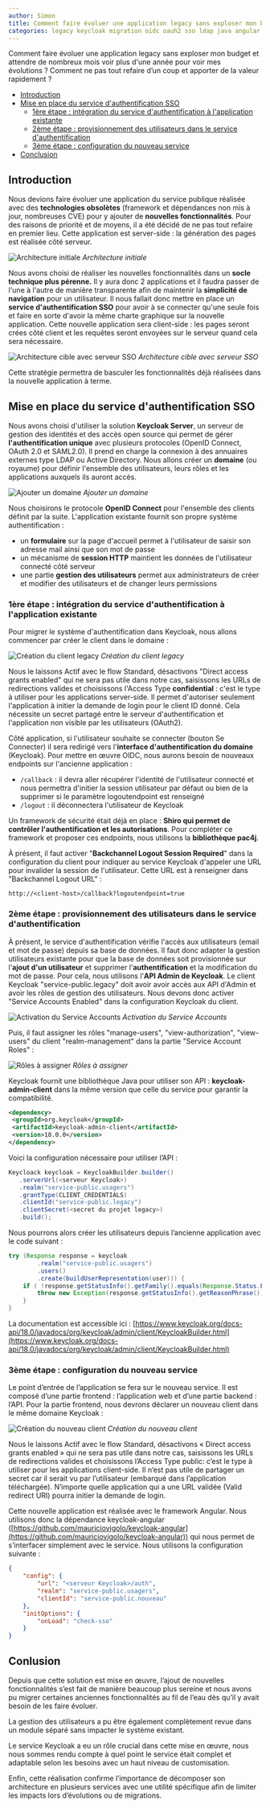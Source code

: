 ```yaml
---
author: Simon
title: Comment faire évoluer une application legacy sans exploser mon budget ?
categories: legacy keycloak migration oidc oauh2 sso ldap java angular authentification
---
```


Comment faire évoluer une application legacy sans exploser mon budget et attendre de nombreux mois voir plus d'une année pour voir mes évolutions ? Comment ne pas tout refaire d’un coup et apporter de la valeur rapidement ?

- [Introduction](#introduction)
- [Mise en place du service d'authentification SSO](#mise-en-place-sso)
    - [1ère étape : intégration du service d'authentification à l'application existante](#integration-legacy)
    - [2ème étape : provisionnement des utilisateurs dans le service d'authentification](#provisionnement-utilisateurs)
    - [3ème étape : configuration du nouveau service](#configuration-nouveau-service)
- [Conclusion](#conclusion)

## Introduction <a class="anchor" name="introduction"></a>

Nous devions faire évoluer une application du service publique réalisée avec des **technologies  obsolètes** (framework et dépendances non mis à jour, nombreuses CVE) pour y ajouter de **nouvelles fonctionnalités**. Pour des raisons de priorité et de moyens, il a été décidé de ne pas tout refaire en premier lieu. Cette application est server-side : la génération des pages est réalisée côté serveur.

![Architecture initiale](/assets/images/migrer-application-legacy-avec-keycloak/architecture-V1.drawio.png)
*Architecture initiale*

Nous avons choisi de réaliser les nouvelles fonctionnalités dans un **socle technique plus pérenne.** Il y aura donc 2 applications et il faudra passer de l'une à l'autre de manière transparente afin de maintenir la **simplicité de navigation** pour un utilisateur. Il nous fallait donc mettre en place un **service d'authentification SSO** pour avoir à se connecter qu'une seule fois et faire en sorte d'avoir la même charte graphique sur la nouvelle application. Cette nouvelle application sera client-side : les pages seront crées côté client et les requêtes seront envoyées sur le serveur quand cela sera nécessaire.

![Architecture cible avec serveur SSO](/assets/images/migrer-application-legacy-avec-keycloak/architecture-V2.drawio.png)
*Architecture cible avec serveur SSO*

Cette stratégie permettra de basculer les fonctionnalités déjà réalisées dans la nouvelle application à terme.

## Mise en place du service d'authentification SSO <a class="anchor" name="mise-en-place-sso"></a>

Nous avons choisi d'utiliser la solution **Keycloak Server**, un serveur de gestion des identités et des accès open source qui permet de gérer **l'authentification unique** avec plusieurs protocoles (OpenID Connect, OAuth 2.0 et SAML2.0). Il prend en charge la connexion à des annuaires externes type LDAP ou Active Directory. Nous allons créer un **domaine** (ou royaume) pour définir l'ensemble des utilisateurs, leurs rôles et les applications auxquels ils auront accès.

![Ajouter un domaine](/assets/images/migrer-application-legacy-avec-keycloak/domaine.png)
*Ajouter un domaine*

Nous choisirons le protocole **OpenID Connect** pour l'ensemble des clients définit par la suite. 
L'application existante fournit son propre système authentification : 
- un **formulaire** sur la page d'accueil permet à l'utilisateur de saisir son adresse mail ainsi que son mot de passe
- un mécanisme de **session HTTP** maintient les données de l'utilisateur connecté côté serveur
- une partie **gestion des utilisateurs** permet aux administrateurs de créer et modifier des utilisateurs et de changer leurs permissions

### 1ère étape : intégration du service d'authentification à l'application existante <a class="anchor" name="integration-legacy"></a>

Pour migrer le système d'authentification dans Keycloak, nous allons commencer par créer le  client dans le domaine :

![Création du client legacy](/assets/images/migrer-application-legacy-avec-keycloak/create-legacy.png)
*Création du client legacy*

Nous le laissons Actif avec le flow Standard, désactivons "Direct access grants enabled" qui ne sera pas utile dans notre cas, saisissons les URLs de redirections valides et choisissons l'Access Type **confidential** :  c'est le type à utiliser pour les applications server-side. Il permet d'autoriser seulement l'application à initier la demande de login pour le client ID donné. Cela nécessite un secret partagé entre le serveur d'authentification et l'application non visible par les utilisateurs (OAuth2).

Côté application, si l'utilisateur souhaite se connecter (bouton Se Connecter) il sera redirigé vers l'**interface d'authentification du domaine** (Keycloak). Pour mettre en œuvre OIDC, nous aurons besoin de nouveaux endpoints sur l'ancienne application :
- `/callback` : il devra aller récupérer l'identité de l'utilisateur connecté et nous permettra d'initier la session utilisateur par défaut ou bien de la supprimer si le paramètre logoutendpoint est renseigné
- `/logout` : il déconnectera l'utilisateur de Keycloak

Un framework de sécurité était déjà en place : **Shiro qui permet de contrôler l'authentification et les autorisations**. Pour compléter ce framework et proposer ces endpoints, nous utilisons la **bibliothèque pac4j**.

À présent, il faut activer "**Backchannel Logout Session Required**" dans la configuration du client pour indiquer au service Keycloak d'appeler une URL pour invalider la session de l'utilisateur. Cette URL est à renseigner dans "Backchannel Logout URL" : 

```
http://<client-host>/callback?logoutendpoint=true
```

### 2ème étape : provisionnement des utilisateurs dans le service d'authentification <a class="anchor" name="provisionnement-utilisateurs"></a>

À présent, le service d'authentification vérifie l'accès aux utilisateurs (email et mot de passe) depuis sa base de données. Il faut donc adapter la gestion utilisateurs existante pour que la base de données soit provisionnée sur l'**ajout d'un utilisateur** et supprimer l'**authentification** et la modification du mot de passe. Pour cela, nous utilisons l'**API Admin de Keycloak**.
Le client Keycloak "service-public.legacy" doit avoir avoir accès aux API d'Admin et avoir les rôles de gestion des utilisateurs. Nous devons donc activer "Service Accounts Enabled" dans la configuration Keycloak du client. 

![Activation du Service Accounts](/assets/images/migrer-application-legacy-avec-keycloak/service-account-enabled.png)
*Activation du Service Accounts*

Puis, il faut assigner les rôles "manage-users", "view-authorization", "view-users"  du client "realm-management" dans la partie "Service Account Roles" :

![Rôles à assigner](/assets/images/migrer-application-legacy-avec-keycloak/service-account-roles.png)
*Rôles à assigner*

Keycloak fournit une bibliothèque Java pour utiliser son API : **keycloak-admin-client** dans la même version que celle du service pour garantir la compatibilité.

```xml
<dependency>
 <groupId>org.keycloak</groupId>
 <artifactId>keycloak-admin-client</artifactId>
 <version>18.0.0</version>
</dependency>
```

Voici la configuration nécessaire pour utiliser l’API :

```java
Keycloack keycloak = KeycloakBuilder.builder()
   .serverUrl(<serveur Keycloak>)
   .realm("service-public.usagers")
   .grantType(CLIENT_CREDENTIALS)
   .clientId("service-public.legacy")
   .clientSecret(<secret du projet legacy>)
   .build();
```

Nous pourrons alors créer les utilisateurs depuis l’ancienne application avec le code suivant :

```java
try (Response response = keycloak
        .realm("service-public.usagers")
        .users()
        .create(buildUserRepresentation(user))) {
    if ( !response.getStatusInfo().getFamily().equals(Response.Status.Family.SUCCESSFUL)) {
        throw new Exception(response.getStatusInfo().getReasonPhrase());
    }
}
```

La documentation est accessible ici : 
[https://www.keycloak.org/docs-api/18.0/javadocs/org/keycloak/admin/client/KeycloakBuilder.html](https://www.keycloak.org/docs-api/18.0/javadocs/org/keycloak/admin/client/KeycloakBuilder.html)

### 3ème étape : configuration du nouveau service <a class="anchor" name="configuration-nouveau-service"></a>

Le point d’entrée de l’application se fera sur le nouveau service. Il est composé d’une partie frontend : l’application web et d’une partie backend : l’API. Pour la partie frontend, nous devrons déclarer un nouveau client dans le même domaine Keycloak :

![Création du nouveau client](/assets/images/migrer-application-legacy-avec-keycloak/create-nouveau.png)
*Création du nouveau client*

Nous le laissons Actif avec le flow Standard, désactivons « Direct access grants enabled » qui ne sera pas utile dans notre cas, saisissons les URLs de redirections valides et choisissons l’Access Type public: c’est le type à utiliser pour les applications client-side. Il n’est pas utile de partager un secret car il serait vu par l’utilisateur (embarqué dans l’application téléchargée). N’importe quelle application qui a une URL validée (Valid redirect URI) pourra initier la demande de login.

Cette nouvelle application est réalisée avec le framework Angular. Nous utilisons donc la dépendance keycloak-angular ([https://github.com/mauriciovigolo/keycloak-angular](https://github.com/mauriciovigolo/keycloak-angular)) qui nous permet de s’interfacer simplement avec le service. Nous utilisons la configuration suivante :

```json
{
    "config": {
        "url": "<serveur Keycloak>/auth",
        "realm": "service-public.usagers",
        "clientId": "service-public.nouveau"
    },
    "initOptions": {
        "onLoad": "check-sso"
    }
}
```



## Conlusion <a class="anchor" name="conclusion"></a>

Depuis que cette solution est mise en œuvre, l’ajout de nouvelles fonctionnalités s’est fait de manière beaucoup plus sereine et nous avons pu migrer certaines anciennes fonctionnalités au fil de l’eau dès qu’il y avait besoin de les faire évoluer.

La gestion des utilisateurs a pu être également complètement revue dans un module séparé sans impacter le système existant.

Le service Keycloak a eu un rôle crucial dans cette mise en œuvre, nous nous sommes rendu compte à quel point le service était complet et adaptable selon les besoins avec un haut niveau de customisation.

Enfin, cette réalisation confirme l’importance de décomposer son architecture en plusieurs services avec une utilité spécifique afin de limiter les impacts lors d’évolutions ou de migrations.